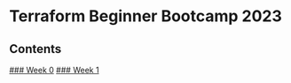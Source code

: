 # Terraform Beginner Bootcamp 2023

## Contents
[### Week 0](/docs/week-0.md)
[### Week 1](/docs/week-1.md)
